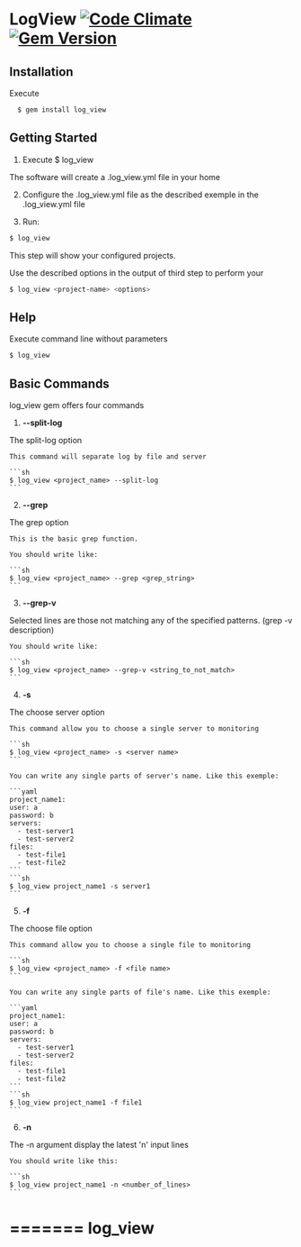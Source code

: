 # LogView [![Code Climate](https://codeclimate.com/github/MarcosOcf/log_view/badges/gpa.svg)](https://codeclimate.com/github/MarcosOcf/log_view) [![Gem Version](https://badge.fury.io/rb/log_view.svg)](http://badge.fury.io/rb/log_view)

## Installation
  
  Execute 

```sh
  $ gem install log_view
```

## Getting Started

1. Execute $ log_view

  The software will create a .log_view.yml file in your home

2. Configure the .log_view.yml file as the described exemple in the .log_view.yml file

3. Run:

```sh
$ log_view
```

  This step will show your configured projects.

  Use the described options in the output of third step to perform your

```sh
$ log_view <project-name> <options>
```
## Help


Execute command line without parameters

```sh
$ log_view
```

## Basic Commands

log_view gem offers four commands

1. **--split-log**

  The split-log option
    
    This command will separate log by file and server

    ```sh
    $ log_view <project_name> --split-log
    ```
2. **--grep**

  The grep option

    This is the basic grep function.

    You should write like:

    ```sh
    $ log_view <project_name> --grep <grep_string>
    ```

3. **--grep-v**
  
  Selected lines are those not matching any of the specified patterns. (grep -v description)

    You should write like:

    ```sh
    $ log_view <project_name> --grep-v <string_to_not_match>
    ```

4. **-s**

  The choose server option

    This command allow you to choose a single server to monitoring

    ```sh
    $ log_view <project_name> -s <server name>
    ```

    You can write any single parts of server's name. Like this exemple:

    ```yaml
    project_name1:
    user: a
    password: b
    servers: 
      - test-server1
      - test-server2
    files:
      - test-file1
      - test-file2
    ```
    ```sh
    $ log_view project_name1 -s server1
    ```

5. **-f**

  The choose file option

    This command allow you to choose a single file to monitoring

    ```sh
    $ log_view <project_name> -f <file name>
    ```

    You can write any single parts of file's name. Like this exemple:

    ```yaml
    project_name1:
    user: a
    password: b
    servers: 
      - test-server1
      - test-server2
    files:
      - test-file1
      - test-file2
    ```
    ```sh
    $ log_view project_name1 -f file1
    ```
6. **-n**

  The -n argument display the latest 'n' input lines

    You should write like this:

    ```sh
    $ log_view project_name1 -n <number_of_lines>
    ```



=======
log_view
========

